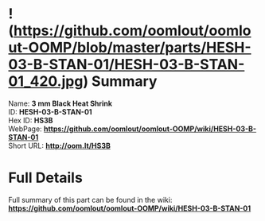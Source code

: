 
!(https://github.com/oomlout/oomlout-OOMP/blob/master/parts/HESH-03-B-STAN-01/HESH-03-B-STAN-01_420.jpg)
Summary
=================
  
Name: __3 mm Black Heat Shrink__    
ID: __HESH-03-B-STAN-01__   
Hex ID: __HS3B__   
WebPage: __https://github.com/oomlout/oomlout-OOMP/wiki/HESH-03-B-STAN-01__   
Short URL: __http://oom.lt/HS3B__   

Full Details
==========================
Full summary of this part can be found in the wiki:   
__https://github.com/oomlout/oomlout-OOMP/wiki/HESH-03-B-STAN-01__    

